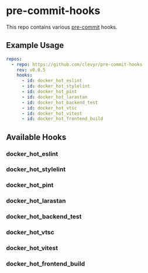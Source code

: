 # pre-commit-hooks

This repo contains various [pre-commit](https://pre-commit.com) hooks.

## Example Usage

```yaml
repos:
  - repo: https://github.com/clevyr/pre-commit-hooks
    rev: v0.0.5
    hooks:
      - id: docker_hot_eslint
      - id: docker_hot_stylelint
      - id: docker_hot_pint
      - id: docker_hot_larastan
      - id: docker_hot_backend_test
      - id: docker_hot_vtsc
      - id: docker_hot_vitest
      - id: docker_hot_frontend_build
```

## Available Hooks

### docker_hot_eslint

### docker_hot_stylelint

### docker_hot_pint

### docker_hot_larastan

### docker_hot_backend_test

### docker_hot_vtsc

### docker_hot_vitest

### docker_hot_frontend_build
